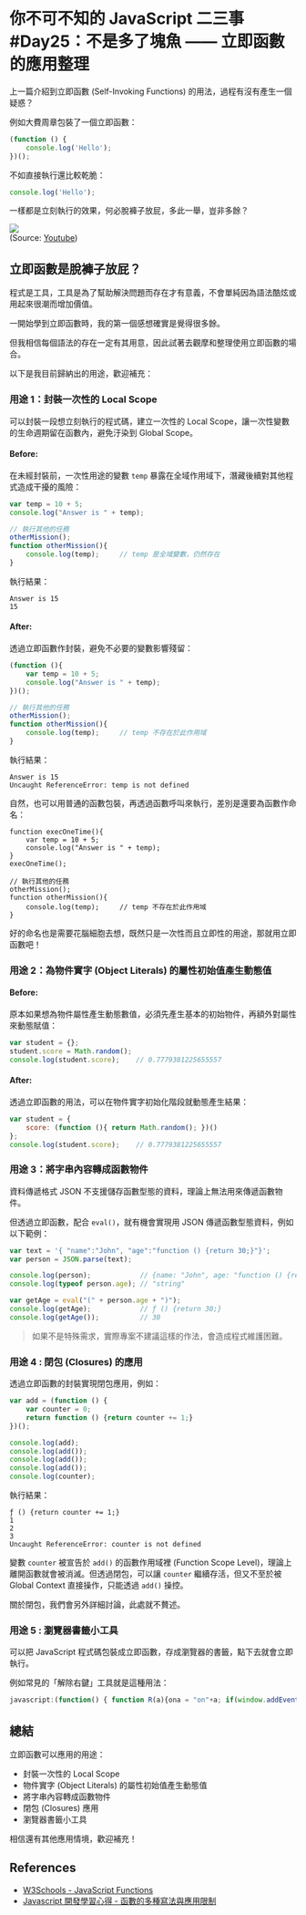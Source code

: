 # 你不可不知的 JavaScript 二三事#Day25：不是多了塊魚 —— 立即函數的應用整理

上一篇介紹到立即函數 (Self-Invoking Functions) 的用法，過程有沒有產生一個疑惑？

例如大費周章包裝了一個立即函數：

```js
(function () {
    console.log('Hello');
})();
```

不如直接執行還比較乾脆：

```js
console.log('Hello');
```

一樣都是立刻執行的效果，何必脫褲子放屁，多此一舉，豈非多餘？


![](https://i.imgur.com/s7apwXU.png)  
(Source: [Youtube](https://www.youtube.com/watch?v=3iAGnItkHA0))


## 立即函數是脫褲子放屁？

程式是工具，工具是為了幫助解決問題而存在才有意義，不會單純因為語法酷炫或用起來很潮而增加價值。

一開始學到立即函數時，我的第一個感想確實是覺得很多餘。

但我相信每個語法的存在一定有其用意，因此試著去觀摩和整理使用立即函數的場合。

以下是我目前歸納出的用途，歡迎補充：


### 用途 1：封裝一次性的 Local Scope

可以封裝一段想立刻執行的程式碼，建立一次性的 Local Scope，讓一次性變數的生命週期留在函數內，避免汙染到 Global Scope。

#### Before:

在未經封裝前，一次性用途的變數 `temp` 暴露在全域作用域下，潛藏後續對其他程式造成干擾的風險：

```js
var temp = 10 + 5;
console.log("Answer is " + temp);

// 執行其他的任務
otherMission();
function otherMission(){
    console.log(temp);     // temp 是全域變數，仍然存在
}
```

執行結果：

```
Answer is 15
15
```

#### After:

透過立即函數作封裝，避免不必要的變數影響殘留：

```js
(function (){
    var temp = 10 + 5;
    console.log("Answer is " + temp);
})();

// 執行其他的任務
otherMission();
function otherMission(){
    console.log(temp);     // temp 不存在於此作用域
}
```
執行結果：

```
Answer is 15
Uncaught ReferenceError: temp is not defined
```

自然，也可以用普通的函數包裝，再透過函數呼叫來執行，差別是還要為函數作命名：

```
function execOneTime(){
    var temp = 10 + 5;
    console.log("Answer is " + temp);
}
execOneTime();

// 執行其他的任務
otherMission();
function otherMission(){
    console.log(temp);     // temp 不存在於此作用域
}
```

好的命名也是需要花腦細胞去想，既然只是一次性而且立即性的用途，那就用立即函數吧！


### 用途 2：為物件實字 (Object Literals) 的屬性初始值產生動態值

#### Before:

原本如果想為物件屬性產生動態數值，必須先產生基本的初始物件，再額外對屬性來動態賦值：

```js
var student = {};
student.score = Math.random();
console.log(student.score);    // 0.7779381225655557
```

#### After:

透過立即函數的用法，可以在物件實字初始化階段就動態產生結果：

```js
var student = {
    score: (function (){ return Math.random(); })()
};
console.log(student.score);    // 0.7779381225655557
```


### 用途 3：將字串內容轉成函數物件

資料傳遞格式 JSON 不支援儲存函數型態的資料，理論上無法用來傳遞函數物件。

但透過立即函數，配合 `eval()`，就有機會實現用 JSON 傳遞函數型態資料，例如以下範例：

```js
var text = '{ "name":"John", "age":"function () {return 30;}"}';
var person = JSON.parse(text);

console.log(person);            // {name: "John", age: "function () {return 30;}"}
console.log(typeof person.age); // "string"

var getAge = eval("(" + person.age + ")");
console.log(getAge);            // ƒ () {return 30;}
console.log(getAge());          // 30
```

> 如果不是特殊需求，實際專案不建議這樣的作法，會造成程式維護困難。


### 用途 4 : 閉包 (Closures) 的應用

透過立即函數的封裝實現閉包應用，例如：

```js
var add = (function () {
    var counter = 0;
    return function () {return counter += 1;}
})();

console.log(add);
console.log(add());
console.log(add());
console.log(add());
console.log(counter);
```

執行結果：

```
ƒ () {return counter += 1;}
1
2
3
Uncaught ReferenceError: counter is not defined
```

變數 `counter` 被宣告於 `add()` 的函數作用域裡 (Function Scope Level)，理論上離開函數就會被消滅。但透過閉包，可以讓 `counter` 繼續存活，但又不至於被 Global Context 直接操作，只能透過 `add()` 操控。

關於閉包，我們會另外詳細討論，此處就不贅述。



### 用途 5 : 瀏覽器書籤小工具

可以把 JavaScript 程式碼包裝成立即函數，存成瀏覽器的書籤，點下去就會立即執行。

例如常見的「解除右鍵」工具就是這種用法：

```js
javascript:(function() { function R(a){ona = "on"+a; if(window.addEventListener) window.addEventListener(a, function (e) { for(var n=e.originalTarget; n; n=n.parentNode) n[ona]=null; }, true); window[ona]=null; document[ona]=null; if(document.body) document.body[ona]=null; } R("contextmenu"); R("click"); R("mousedown"); R("mouseup"); R("selectstart");})()
```


## 總結


立即函數可以應用的用途：
* 封裝一次性的 Local Scope
* 物件實字 (Object Literals) 的屬性初始值產生動態值
* 將字串內容轉成函數物件
* 閉包 (Closures) 應用
* 瀏覽器書籤小工具

相信還有其他應用情境，歡迎補充！


## References
* [W3Schools - JavaScript Functions](https://www.w3schools.com/js/js_functions.asp)
* [Javascript 開發學習心得 - 函數的多種寫法與應用限制](http://sweeteason.pixnet.net/blog/post/40371736)
